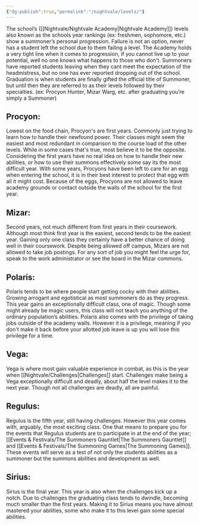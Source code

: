 ```yaml
---
{"dg-publish":true,"permalink":"/nightvale/levels/"}
---
```



The school’s ([[Nightvale/Nightvale Academy\|Nightvale Academy]]) levels also known as the schools year rankings (ex: freshmen, sophomore, etc.) show a summoner’s personal progression. Failure is not an option, never has a student left the school due to them failing a level. The Academy holds a very tight line when it comes to progression, if you cannot live up to your potential, well no one knows what happens to those who don't. Summoners have reported students leaving when they cant meet the expectation of the headmistress, but no one has ever reported dropping out of the school. Graduation is when students are finally gifted the official title of Summoner, but until then they are referred to as their levels followed by their specialties. (ex: Procyon Hunter, Mizar Warg, etc. after graduating you’re simply a Summoner)


## Procyon:

Lowest on the food chain, Procyon's are first years. Commonly just trying to learn how to handle their newfound power. Their classes might seem the easiest and most redundant in comparison to the course load of the other levels. While in some cases that's true, most believe it to be the opposite. Considering the first years have no real idea on how to handle their new abilities, or how to use their summons effectively some say its the most difficult year. With some years, Procyons have been left to care for an egg when entering the school, it is in their best interest to protect that egg with all it might cost. Because of the eggs, Procyons are not allowed to leave academy grounds or contact outside the walls of the school for the first year.


## Mizar:

Second years, not much different from first years in their coursework. Although most think first year is the easiest, second tends to be the easiest year. Gaining only one class they certainly have a better chance of doing well in their coursework. Despite being allowed off campus, Mizars are not allowed to take job postings. For any sort of job you might feel the urge for, speak to the work administrator or see the board in the Mizar commons.


## Polaris:

Polaris tends to be where people start getting cocky with their abilities. Growing arrogant and egotistical as most summoners do as they progress. This year gains an exceptionally difficult class, one of magic. Though some might already be magic users, this class will not teach you anything of the ordinary population’s abilities. Polaris also comes with the privilege of taking jobs outside of the academy walls. However it is a privilege, meaning if you don't make it back before your allotted job leave is up you will lose this privilege for a time.


## Vega:

Vega is where most gain valuable experience in combat, as this is the year when [[Nightvale/Challenges\|Challenges]] start. Challenges make being a Vega exceptionally difficult and deadly, about half the level makes it to the next year. Though not all challenges are deadly, all are painful.


## Regulus:

Regulus is the fifth year, still having challenges. However this year comes with, arguably, the most exciting class. One that means to prepare you for the events that Regulus students are to participate in at the end of the year; [[Events & Festivals/The Summoners Gauntlet\|The Summoners Gauntlet]] and [[Events & Festivals/The Summoning Games\|The Summoning Games]]. These events will serve as a test of not only the students abilities as a summoner but the summons abilities and development as well.


## Sirius:

Sirius is the final year. This year is also when the challenges kick up a notch. Due to challenges the graduating class tends to dwindle, becoming much smaller than the first years. Making it to Sirius means you have almost mastered your abilities, some who make it to this level gain some special abilities.


